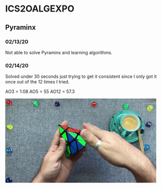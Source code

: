 # ICS2OALGEXPO
## Pyraminx
### 02/13/20
Not able to solve Pyraminx and learning algorithms.
### 02/14/20
Solved under 30 seconds just trying to get it consistent since I only got it once out of the 12 times I tried.

AO3 = 1:08          AO5 = 55          AO12 = 57.3



![](Images/Stock%20images/giphy.gif)
